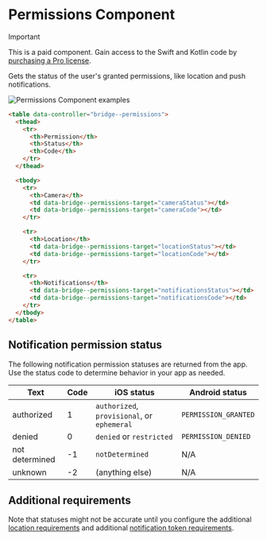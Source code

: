 # Permissions Component

> [!IMPORTANT]
> This is a paid component. Gain access to the Swift and Kotlin code by [purchasing a Pro license](https://buy.stripe.com/fZeaF6bn9b9d4Pm14b).

Gets the status of the user's granted permissions, like location and push notifications.

![Permissions Component examples](/resources/screenshots/permissions.png)

```html
<table data-controller="bridge--permissions">
  <thead>
    <tr>
      <th>Permission</th>
      <th>Status</th>
      <th>Code</th>
    </tr>
  </thead>

  <tbody>
    <tr>
      <th>Camera</th>
      <td data-bridge--permissions-target="cameraStatus"></td>
      <td data-bridge--permissions-target="cameraCode"></td>
    </tr>

    <tr>
      <th>Location</th>
      <td data-bridge--permissions-target="locationStatus"></td>
      <td data-bridge--permissions-target="locationCode"></td>
    </tr>

    <tr>
      <th>Notifications</th>
      <td data-bridge--permissions-target="notificationsStatus"></td>
      <td data-bridge--permissions-target="notificationsCode"></td>
    </tr>
  </tbody>
</table>
```

## Notification permission status

The following notification permission statuses are returned from the app. Use the status code to determine behavior in your app as needed.

|Text|Code|iOS status|Android status|
|---|---|---|---|
|authorized|1|`authorized`, `provisional`, or `ephemeral`|`PERMISSION_GRANTED`|
|denied|0|`denied` or `restricted`|`PERMISSION_DENIED`|
|not determined|-1|`notDetermined`|N/A|
|unknown|-2|(anything else)|N/A|

## Additional requirements

Note that statuses might not be accurate until you configure the additional [location requirements](/components/location/README.md) and additional [notification token requirements](/components/notification-token/README.md).
